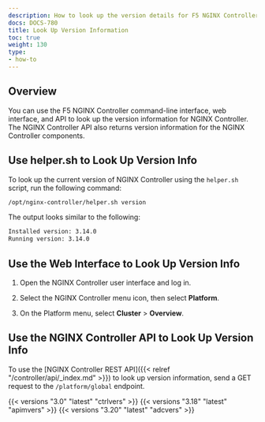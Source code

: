 ```yaml
---
description: How to look up the version details for F5 NGINX Controller and its components.
docs: DOCS-780
title: Look Up Version Information
toc: true
weight: 130
type:
- how-to
---
```


## Overview

You can use the F5 NGINX Controller command-line interface, web interface, and API to look up the version information for NGINX Controller. The NGINX Controller API also returns version information for the NGINX Controller components.

## Use helper.sh to Look Up Version Info

To look up the current version of NGINX Controller using the `helper.sh` script, run the following command:

```bash
/opt/nginx-controller/helper.sh version
```

The output looks similar to the following:

``` bash
Installed version: 3.14.0
Running version: 3.14.0
```

## Use the Web Interface to Look Up Version Info

1. Open the NGINX Controller user interface and log in.

2. Select the NGINX Controller menu icon, then select **Platform**.

3. On the Platform menu, select **Cluster** > **Overview**.

## Use the NGINX Controller API to Look Up Version Info

To use the [NGINX Controller REST API]({{< relref "/controller/api/_index.md" >}}) to look up version information, send a GET request to the `/platform/global` endpoint.

{{< versions "3.0" "latest" "ctrlvers" >}}
{{< versions "3.18" "latest" "apimvers" >}}
{{< versions "3.20" "latest" "adcvers" >}}
